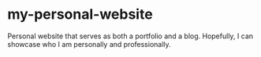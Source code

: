 # my-personal-website
Personal website that serves as both a portfolio and a blog. Hopefully, I can showcase who I am personally and professionally.
